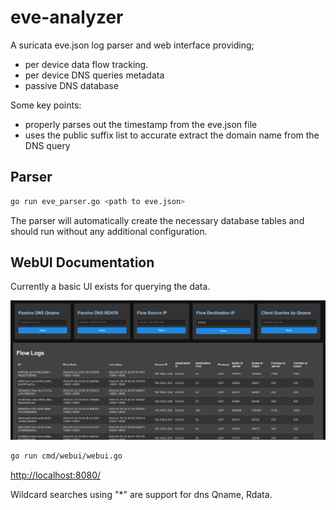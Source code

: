 # eve-analyzer

A suricata eve.json log parser and web interface providing;

- per device data flow tracking.
- per device DNS queries metadata
- passive DNS database

Some key points:

- properly parses out the timestamp from the eve.json file
- uses the public suffix list to accurate extract the domain name from the DNS query

## Parser

```bash
go run eve_parser.go <path to eve.json>
 ```

The parser will automatically create the necessary database tables and should run without any additional configuration.

## WebUI Documentation

Currently a basic UI exists for querying the data.

![screenshot](https://github.com/clwg/eve-analyzer/blob/main/screenshot.png)

```bash
go run cmd/webui/webui.go
```
[http://localhost:8080/](http://localhost:8080/)

Wildcard searches using "*" are support for dns Qname, Rdata.